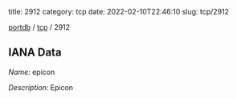 title: 2912
category: tcp
date: 2022-02-10T22:46:10
slug: tcp/2912

[portdb](/) / [tcp](/category/tcp.html) / 2912


## IANA Data

_Name:_ epicon

_Description:_ Epicon

